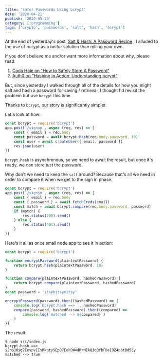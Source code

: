 ```yaml
---
title: 'Safer Passwords Using bcrypt'
date: '2020-04-21'
publish: '2020-05-20'
category: ['programming']
tags: ['crypto', 'passwords', 'salt', 'hash', 'bcrypt']
---
```


At the end of yesterday's post, [Salt & Hash: A Password Recipe](salt-hash-password-recipe) , I alluded to the use of bcrypt as a _better_ solution than rolling your own.

If you don't believe me and/or want more information about _why_, please read:

1. [Coda Hale on "How to Safely Store A Password"](https://codahale.com/how-to-safely-store-a-password/)
2. [Auth0 on "Hashing in Action: Understanding bcrypt"](https://auth0.com/blog/hashing-in-action-understanding-bcrypt/)

But, since yesterday I walked through all of the details for how you might salt and hash a password for saving / retrieval, I thought I'd revisit the problem but use `bcrypt` this time.

Thanks to `bcrypt`, our story is significantly simpler.

Let's look at how:

```javascript:title=src/index.js
const bcrypt = require('bcrypt')
app.post(`/signup`, async (req, res) => {
    const { email } = req.body
    const password = await bcrypt.hash(req.body.password, 10)
    const user = await createUser({ email, password })
    res.json(user)
})
```

`bcrypt.hash` is asynchronous, so we need to await the result, but once it's ready, we can store _just_ the password.

Why don't we need to keep the `salt` around? Because that's all we need in order to compare it when we get to the sign in phase.

```javascript:title=src/index.js
const bcrypt = require('bcrypt')
app.post(`/signin`, async (req, res) => {
    const { email } = req.body
    const { password } = await fetchCreds(email)
    const match = await bcrypt.compare(req.body.password, password)
    if (match) {
        res.status(200).send()
    } else {
        res.status(401).send()
    }
})
```

Here's it all as once small node app to see it in action:

```javascript:title=src/index.js
const bcrypt = require('bcrypt')

function encryptPassword(plaintextPassword) {
    return bcrypt.hash(plaintextPassword, 10)
}

function compare(plaintextPassword, hashedPassword) {
    return bcrypt.compare(plaintextPassword, hashedPassword)
}
const password = 'itsybitsymitsy'

encryptPassword(password).then((hashedPassword) => {
    console.log(`bcrypt.hash ==> `, hashedPassword)
    compare(password, hashedPassword).then((compared) =>
        console.log(`matched --> ${compared}`)
    )
})
```

The result:

```shell
$ node src/index.js
bcrypt.hash ==>  $2b$10$g2EevpvEEsRkgty5EpO7EehBW4dRrNEkQJqQfbFDeI9Z4p3tDd5Zy
matched --> true
```
